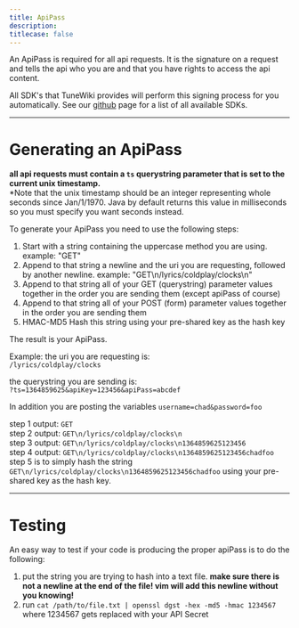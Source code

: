 ```yaml
---
title: ApiPass
description:
titlecase: false
---
```


An ApiPass is required for all api requests.  It is the signature on
a request and tells the api who you are and that you have rights to
access the api content.  

All SDK's that TuneWiki provides will perform this signing process for you automatically.
See our [github](https://github.com/tunewiki) page for a list of all available SDKs.  

- - -

Generating an ApiPass
======================
**all api requests must contain a `ts` querystring parameter that is set to the current unix timestamp.**  
*Note that the unix timestamp should be an integer representing whole seconds since Jan/1/1970.
Java by default returns this value in milliseconds so you must specify you want seconds instead.

To generate your ApiPass you need to use the following steps:

1.  Start with a string containing the uppercase method you are using.  example: "GET"
1.  Append to that string a newline and the uri you are requesting, followed by another newline.  example: "GET\n/lyrics/coldplay/clocks\n"
1.  Append to that string all of your GET (querystring) parameter values together in the order you are sending them (except apiPass of course)
1.  Append to that string all of your POST (form) parameter values together in the order you are sending them
1.  HMAC-MD5 Hash this string using your pre-shared key as the hash key

The result is your ApiPass.

Example:
the uri you are requesting is:  
`/lyrics/coldplay/clocks`  

the querystring you are sending is:  
`?ts=1364859625&apiKey=123456&apiPass=abcdef`  

In addition you are posting the variables `username=chad&password=foo`  

step 1 output: `GET`  
step 2 output: `GET\n/lyrics/coldplay/clocks\n`  
step 3 output: `GET\n/lyrics/coldplay/clocks\n1364859625123456`  
step 4 output: `GET\n/lyrics/coldplay/clocks\n1364859625123456chadfoo`  
step 5 is to simply hash the string `GET\n/lyrics/coldplay/clocks\n1364859625123456chadfoo` using your pre-shared key as the hash key.  

- - -

Testing
=======
An easy way to test if your code is producing the proper apiPass is to do the following:  

1. put the string you are trying to hash into a text file. **make sure there is not a newline at the end of the file!  vim will add this newline without you knowing!**
1. run `cat /path/to/file.txt | openssl dgst -hex -md5 -hmac 1234567`  where 1234567 gets replaced with your API Secret

